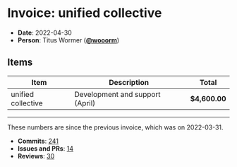 # Invoice: unified collective

* **Date**: 2022-04-30
* **Person**: Titus Wormer ([**@wooorm**](https://github.com/wooorm))

## Items

| Item               | Description                     | Total         |
| ------------------ | ------------------------------- | ------------- |
| unified collective | Development and support (April) | **$4,600.00** |

***

These numbers are since the previous invoice, which was on 2022-03-31.

* **Commits**: [241](https://github.com/search?q=author%3Awooorm+committer-date%3A%222022-03-31..2022-04-30%22)
* **Issues and PRs**: [14](https://github.com/search?q=author%3Awooorm+created%3A%222022-03-31..2022-04-30%22)
* **Reviews**: [30](https://github.com/search?q=reviewed-by%3Awooorm+created%3A%222022-03-31..2022-04-30%22)
